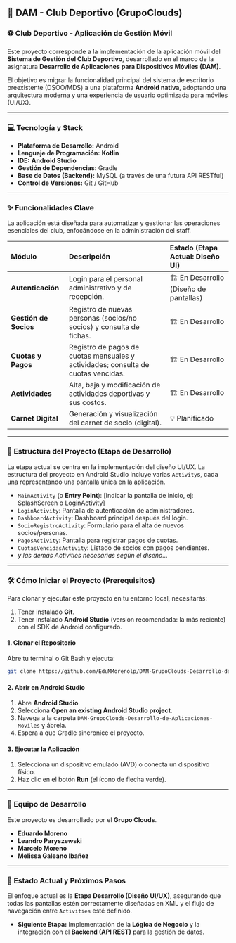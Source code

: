 ## 📄 DAM - Club Deportivo (GrupoClouds)

### ⚽ Club Deportivo - Aplicación de Gestión Móvil

Este proyecto corresponde a la implementación de la aplicación móvil del **Sistema de Gestión del Club Deportivo**, desarrollado en el marco de la asignatura **Desarrollo de Aplicaciones para Dispositivos Móviles (DAM)**.

El objetivo es migrar la funcionalidad principal del sistema de escritorio preexistente (DSOO/MDS) a una plataforma **Android nativa**, adoptando una arquitectura moderna y una experiencia de usuario optimizada para móviles (UI/UX).

-----

### 💻 Tecnología y Stack

  * **Plataforma de Desarrollo:** Android
  * **Lenguaje de Programación:** **Kotlin**
  * **IDE:** **Android Studio**
  * **Gestión de Dependencias:** Gradle
  * **Base de Datos (Backend):** MySQL (a través de una futura API RESTful)
  * **Control de Versiones:** Git / GitHub

-----

### ✨ Funcionalidades Clave

La aplicación está diseñada para automatizar y gestionar las operaciones esenciales del club, enfocándose en la administración del staff.

| Módulo | Descripción | Estado (Etapa Actual: Diseño UI) |
| :--- | :--- | :--- |
| **Autenticación** | Login para el personal administrativo y de recepción. | 🏗️ En Desarrollo (Diseño de pantallas) |
| **Gestión de Socios** | Registro de nuevas personas (socios/no socios) y consulta de fichas. | 🏗️ En Desarrollo |
| **Cuotas y Pagos** | Registro de pagos de cuotas mensuales y actividades; consulta de cuotas vencidas. | 🏗️ En Desarrollo |
| **Actividades** | Alta, baja y modificación de actividades deportivas y sus costos. | 🏗️ En Desarrollo |
| **Carnet Digital** | Generación y visualización del carnet de socio (digital). | 💡 Planificado |

-----

### 🚀 Estructura del Proyecto (Etapa de Desarrollo)

La etapa actual se centra en la implementación del diseño UI/UX. La estructura del proyecto en Android Studio incluye varias `Activity`s, cada una representando una pantalla única en la aplicación.

  * `MainActivity` (o **Entry Point**): [Indicar la pantalla de inicio, ej: SplashScreen o LoginActivity]
  * `LoginActivity`: Pantalla de autenticación de administradores.
  * `DashboardActivity`: Dashboard principal después del login.
  * `SocioRegistroActivity`: Formulario para el alta de nuevos socios/personas.
  * `PagosActivity`: Pantalla para registrar pagos de cuotas.
  * `CuotasVencidasActivity`: Listado de socios con pagos pendientes.
  * *y las demás Activities necesarias según el diseño...*

-----

### 🛠️ Cómo Iniciar el Proyecto (Prerequisitos)

Para clonar y ejecutar este proyecto en tu entorno local, necesitarás:

1.  Tener instalado **Git**.
2.  Tener instalado **Android Studio** (versión recomendada: la más reciente) con el SDK de Android configurado.

#### 1\. Clonar el Repositorio

Abre tu terminal o Git Bash y ejecuta:

```bash
git clone https://github.com/EduMMorenolp/DAM-GrupoClouds-Desarrollo-de-Aplicaciones-Moviles.git
```

#### 2\. Abrir en Android Studio

1.  Abre **Android Studio**.
2.  Selecciona **Open an existing Android Studio project**.
3.  Navega a la carpeta `DAM-GrupoClouds-Desarrollo-de-Aplicaciones-Moviles` y ábrela.
4.  Espera a que Gradle sincronice el proyecto.

#### 3\. Ejecutar la Aplicación

1.  Selecciona un dispositivo emulado (AVD) o conecta un dispositivo físico.
2.  Haz clic en el botón **Run** (el ícono de flecha verde).

-----

### 👥 Equipo de Desarrollo

Este proyecto es desarrollado por el **Grupo Clouds**.

  * **Eduardo Moreno**
  * **Leandro Paryszewski**
  * **Marcelo Moreno**
  * **Melissa Galeano Ibañez**

-----

### 📌 Estado Actual y Próximos Pasos

El enfoque actual es la **Etapa Desarrollo (Diseño UI/UX)**, asegurando que todas las pantallas estén correctamente diseñadas en XML y el flujo de navegación entre `Activities` esté definido.

  * **Siguiente Etapa:** Implementación de la **Lógica de Negocio** y la integración con el **Backend (API REST)** para la gestión de datos.
